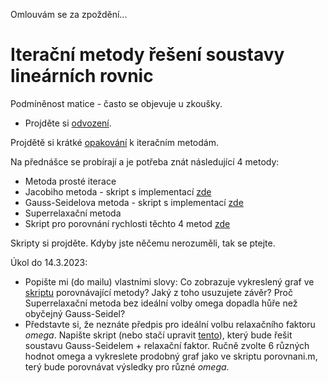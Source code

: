 Omlouvám se za zpoždění...

# Iterační metody řešení soustavy lineárních rovnic

Podmíněnost matice - často se objevuje u zkoušky.
* Projděte si [odvození](https://github.com/SebastianLorenz/NME1cv/edit/master/cv4/podminenost_matice.pdf).

Projdětě si krátké [opakování](https://github.com/SebastianLorenz/NME1cv/edit/master/cv4/teorie_iteracni_metody.pdf) k iteračním metodám.

Na přednášce se probírají a je potřeba znát následující 4 metody:
* Metoda prosté iterace
* Jacobiho metoda - skript s implementací [zde](jacobi.m)
* Gauss-Seidelova metoda - skript s implementací [zde](gausseidel.m)
* Superrelaxační metoda
* Skript pro porovnání rychlosti těchto 4 metod [zde](porovnani.m)

Skripty si projděte. Kdyby jste něčemu nerozuměli, tak se ptejte.

Úkol do 14.3.2023:
* Popište mi (do mailu) vlastními slovy: Co zobrazuje vykreslený graf ve [skriptu](porovnani.m) porovnávající metody? Jaký z toho usuzujete závěr? Proč Superrelaxační metoda bez ideální volby omega dopadla hůře než obyčejný Gauss-Seidel?
* Představte si, že neznáte předpis pro ideální volbu relaxačního faktoru *omega*. Napište skript (nebo stačí upravit [tento](porovnani.m)), který bude řešit soustavu Gauss-Seidelem + relaxační faktor. Ručně zvolte 6 různých hodnot omega a vykreslete prodobný graf jako ve skriptu porovnani.m, terý bude porovnávat výsledky pro různé *omega*.
